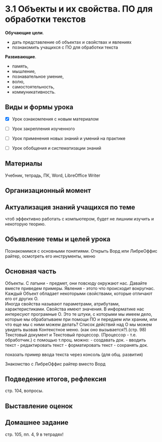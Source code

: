 # 3.1 Объекты и их свойства. ПО для обработки текстов

**Обучающие цели**.

- дать представление об объектах и свойствах и явлениях
- познакомить учащихся с ПО для обработки текста

**Развивающие**.

- память,
- мышление,
- познавательное умение,
- волю,
- самостоятельность,
- коммуникативность.

## Виды и формы урока

- [x] Урок ознакомления с новым материалом

- [ ] Урок закрепления изученного

- [ ] Урок применения новых знаний и умений на практике

- [ ] Урок обобщения и систематизации знаний

## Материалы
Учебник, тетрадь, ПК, Word, LibreOffice Writer

## Организационный момент 

## Актуализация знаний учащихся по теме
чтоб эффективно работать с компьютером, будет не лишним изучить и некоторую теорию.

## Объявление темы и целей урока
Познакомимся с основными понятиями. Открыть Ворд или ЛибреОффис райтер, осмотреть его инструменты, меню

## Основная часть
Объекты. С латыни - предмет, они повсюду окружают нас. Давайте вместе приведем примеры.
Явления - этото что происходит вокругнас. 
Каждый Объект обладает некоторыми свойствами, которые отличают его от других О.  
Иногда свойства называют параметрами, атрибутами, характеристиками.
Свойства имеют значения.
В информатике нас интересуют програмные О. Это те штуки, с которыми мы имеем дело, которые мы обрабатываем  при помощи ПО и передаем или храним, или что еще мы с ними можем делать? Список действий над О мы можем увидеть вызвав Контекстное меню. (как оно вызывается?).(стр. 98)
Текстовый документ и Текстовый процессор. (Процессор - т.е. обработчик.) 
с помощью т.проц. можно: 
    - создавать док.
    - вводить текст
    - редактировать текст
    - форматировать текст
    - сохранять док.

показать пример ввода текста через консоль (для общ. развития)

Знакомство с ЛибреОффис райтер вместо Ворд 



## Подведение итогов, рефлексия
стр. 104, вопросы.
## Выставление оценок

## Домашнее задание
стр. 105, пп. 4, 9 в тетрадях!
